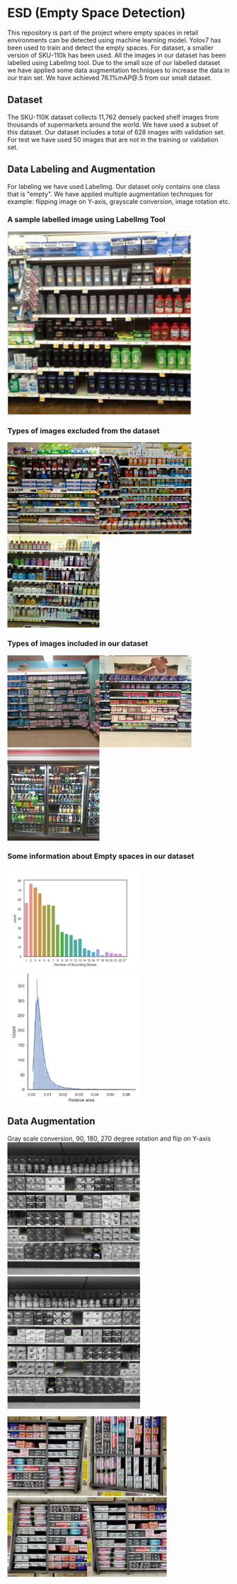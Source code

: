 # ESD (Empty Space Detection)

This repository is part of the project where empty spaces in retail environments can be detected using machine learning model. Yolov7 has been used to train and detect the empty spaces. For dataset, a smaller version of SKU-110k has been used. All the images in our dataset has been labelled using LabelImg tool. Due to the small size of our labelled dataset we have applied some data augmentation techniques to increase the data in our train set. We have achieved 76.1%mAP@.5 from our small dataset.

## Dataset

The SKU-110K dataset collects 11,762 densely packed shelf images from thousands of supermarkets around the world. We have used a subset of this dataset. Our dataset includes a total of 628 images with validation set. For test we have used 50 images that are not in the training or validation set.

## Data Labeling and Augmentation

For labeling we have used LabelImg. Our dataset only contains one class that is "empty". We have applied multiple augmentation techniques for example: flipping image on Y-axis, grayscale conversion, image rotation etc.

### A sample labelled image using LabelImg Tool

<img src="readme_images/labelled img.png" width="416">

### Types of images excluded from the dataset

<img src="readme_images/image_203.jpg" width="208"><img src="readme_images/image_205.jpg" width="208"><img src="readme_images/image_226.jpg" width="208">

### Types of images included in our dataset

<img src="readme_images/image_604.jpg" width="208"><img src="readme_images/image_608.jpg" width="208"><img src="readme_images/image_628.jpg" width="208">

### Some information about Empty spaces in our dataset

<img src="readme_images/count_box.png" width="300"><img src="readme_images/area_plot.png" width="300">

## Data Augmentation

Gray scale conversion, 90, 180, 270 degree rotation and flip on Y-axis
<img src="readme_images/gray_flip_lab.jpg" width="300"><img src="readme_images/gray_ori_lab.jpg" width="300">

<img src="readme_images/image_398.jpg" width="180"><img src="readme_images/image_398_C90.jpg" width="180"><img src="readme_images/image_398_C90_C180.jpg" width="180"><img src="readme_images/image_398_flipY.jpg" width="180">

